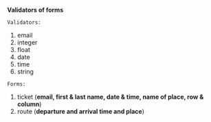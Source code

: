 **Validators of forms**

`Validators:`
1. email
2. integer
3. float
3. date
4. time
4. string

`Forms:`
1. ticket (**email, first & last name, date & time, name of place, row & column**)
2. route (**departure and arrival time and place**)
